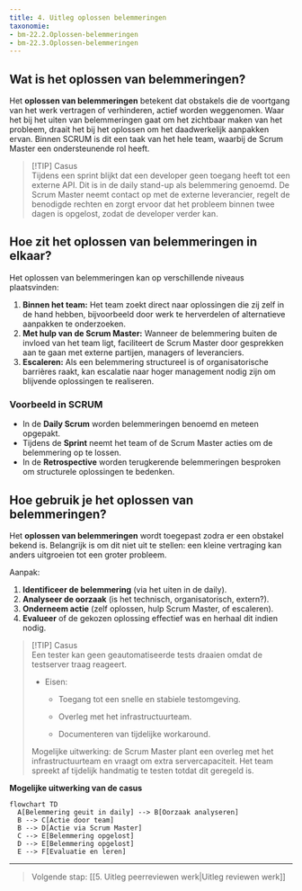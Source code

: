 ```yaml
---
title: 4. Uitleg oplossen belemmeringen
taxonomie:
- bm-22.2.Oplossen-belemmeringen
- bm-22.3.Oplossen-belemmeringen
---
```

## Wat is het oplossen van belemmeringen?
Het **oplossen van belemmeringen** betekent dat obstakels die de voortgang van het werk vertragen of verhinderen, actief worden weggenomen. Waar het bij het uiten van belemmeringen gaat om het zichtbaar maken van het probleem, draait het bij het oplossen om het daadwerkelijk aanpakken ervan. Binnen SCRUM is dit een taak van het hele team, waarbij de Scrum Master een ondersteunende rol heeft.

> [!TIP] Casus  
> Tijdens een sprint blijkt dat een developer geen toegang heeft tot een externe API. Dit is in de daily stand-up als belemmering genoemd. De Scrum Master neemt contact op met de externe leverancier, regelt de benodigde rechten en zorgt ervoor dat het probleem binnen twee dagen is opgelost, zodat de developer verder kan.

## Hoe zit het oplossen van belemmeringen in elkaar?

Het oplossen van belemmeringen kan op verschillende niveaus plaatsvinden:
1. **Binnen het team:** Het team zoekt direct naar oplossingen die zij zelf in de hand hebben, bijvoorbeeld door werk te herverdelen of alternatieve aanpakken te onderzoeken.
2. **Met hulp van de Scrum Master:** Wanneer de belemmering buiten de invloed van het team ligt, faciliteert de Scrum Master door gesprekken aan te gaan met externe partijen, managers of leveranciers.
3. **Escaleren:** Als een belemmering structureel is of organisatorische barrières raakt, kan escalatie naar hoger management nodig zijn om blijvende oplossingen te realiseren.

### Voorbeeld in SCRUM
- In de **Daily Scrum** worden belemmeringen benoemd en meteen opgepakt.
- Tijdens de **Sprint** neemt het team of de Scrum Master acties om de belemmering op te lossen.
- In de **Retrospective** worden terugkerende belemmeringen besproken om structurele oplossingen te bedenken.
## Hoe gebruik je het oplossen van belemmeringen?
Het **oplossen van belemmeringen** wordt toegepast zodra er een obstakel bekend is. Belangrijk is om dit niet uit te stellen: een kleine vertraging kan anders uitgroeien tot een groter probleem.

Aanpak:
1. **Identificeer de belemmering** (via het uiten in de daily).
2. **Analyseer de oorzaak** (is het technisch, organisatorisch, extern?).
3. **Onderneem actie** (zelf oplossen, hulp Scrum Master, of escaleren).
4. **Evalueer** of de gekozen oplossing effectief was en herhaal dit indien nodig.

> [!TIP] Casus  
> Een tester kan geen geautomatiseerde tests draaien omdat de testserver traag reageert.
> 
> - Eisen:
>     
>     - Toegang tot een snelle en stabiele testomgeving.
>         
>     - Overleg met het infrastructuurteam.
>         
>     - Documenteren van tijdelijke workaround.
>         
> 
> Mogelijke uitwerking: de Scrum Master plant een overleg met het infrastructuurteam en vraagt om extra servercapaciteit. Het team spreekt af tijdelijk handmatig te testen totdat dit geregeld is.

**Mogelijke uitwerking van de casus**

```mermaid
flowchart TD
  A[Belemmering geuit in daily] --> B[Oorzaak analyseren]
  B --> C[Actie door team]
  B --> D[Actie via Scrum Master]
  C --> E[Belemmering opgelost]
  D --> E[Belemmering opgelost]
  E --> F[Evaluatie en leren]
```

---

> Volgende stap: [[5. Uitleg peerreviewen werk|Uitleg reviewen werk]]